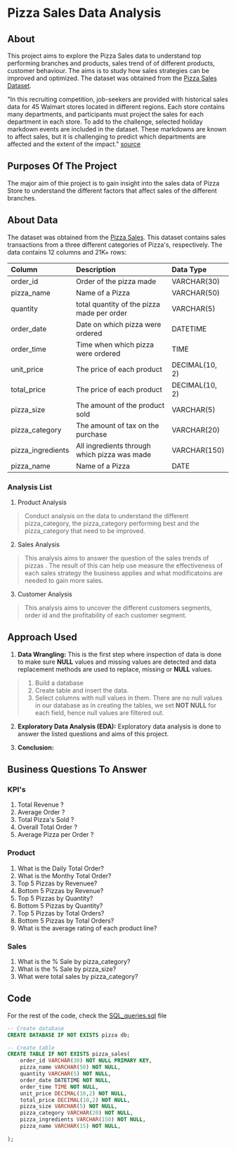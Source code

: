 # Pizza Sales Data Analysis

## About

This project aims to explore the Pizza Sales data to understand top performing branches and products, sales trend of of different products, customer behaviour. The aims is to study how sales strategies can be improved and optimized. The dataset was obtained from the [Pizza Sales Dataset](https://www.kaggle.com/datasets/chandansav/pizza-sales).

"In this recruiting competition, job-seekers are provided with historical sales data for 45 Walmart stores located in different regions. Each store contains many departments, and participants must project the sales for each department in each store. To add to the challenge, selected holiday markdown events are included in the dataset. These markdowns are known to affect sales, but it is challenging to predict which departments are affected and the extent of the impact." [source](https://www.kaggle.com/datasets/chandansav/pizza-sales)

## Purposes Of The Project

The major aim of thie project is to gain insight into the sales data of Pizza Store to understand the different factors that affect sales of the different branches.

## About Data

The dataset was obtained from the [Pizza Sales](https://www.kaggle.com/datasets/chandansav/pizza-sales). This dataset contains sales transactions from a three different categories of Pizza's, respectively. The data contains 12 columns and 21K+ rows:

| Column                  | Description                             | Data Type      |
| :---------------------- | :-------------------------------------- | :------------- |
| order_id              | Order of the pizza made               | VARCHAR(30)    |
| pizza_name                 | Name of a Pizza         | VARCHAR(50)     |
| quantity                   | total quantity of the pizza made per order          | VARCHAR(5)    |
| order_date          | Date on which pizza were ordered               | DATETIME    |
| order_time                  | Time when which pizza were ordered   |TIME   |
| unit_price           | The price of each product       | DECIMAL(10, 2)   |
| total_price            | The price of each product               | DECIMAL(10, 2) |
| pizza_size               | The amount of the product sold          | VARCHAR(5)           |
| pizza_category                 | The amount of tax on the purchase       | VARCHAR(20)    |
| pizza_ingredients                  | All ingredients through which pizza was made          | VARCHAR(150) |
| pizza_name                   |Name of a Pizza | DATE           |


### Analysis List

1. Product Analysis

> Conduct analysis on the data to understand the different pizza_category, the pizza_category performing best and the pizza_category that need to be improved.

2. Sales Analysis

> This analysis aims to answer the question of the sales trends of pizzas . The result of this can help use measure the effectiveness of each sales strategy the business applies and what modificatoins are needed to gain more sales.

3. Customer Analysis

> This analysis aims to uncover the different customers segments, order id and the profitability of each customer segment.

## Approach Used

1. **Data Wrangling:** This is the first step where inspection of data is done to make sure **NULL** values and missing values are detected and data replacement methods are used to replace, missing or **NULL** values.

> 1. Build a database
> 2. Create table and insert the data.
> 3. Select columns with null values in them. There are no null values in our database as in creating the tables, we set **NOT NULL** for each field, hence null values are filtered out.



2. **Exploratory Data Analysis (EDA):** Exploratory data analysis is done to answer the listed questions and aims of this project.

3. **Conclusion:**

## Business Questions To Answer

### KPI's

1. Total Revenue ?
2. Average Order ?
3. Total Pizza's Sold ?
4. Overall Total Order ?
5. Average Pizza per Order ?


### Product

1. What is the Daily Total Order?
2. What is the Monthy Total Order?
6. Top 5 Pizzas by Revenuee?
5. Bottom 5 Pizzas by Revenue?
6. Top 5 Pizzas by Quantity?
7. Bottom 5 Pizzas by Quantity?
8. Top 5 Pizzas by Total Orders?
9. Bottom 5 Pizzas by Total Orders?
12. What is the average rating of each product line?

### Sales

1. What is the % Sale by pizza_category?
2. What is the % Sale by pizza_size?
3. What were total sales by pizza_category?




## Code

For the rest of the code, check the [SQL_queries.sql](https://github.com/Chandan-Sav/SQL_2-.MS_SQL./blob/main/pizza%20sales.sql) file

```sql
-- Create database
CREATE DATABASE IF NOT EXISTS pizza db;

-- Create table
CREATE TABLE IF NOT EXISTS pizza_sales(
	order_id VARCHAR(30) NOT NULL PRIMARY KEY,
    pizza_name VARCHAR(50) NOT NULL,
    quantity VARCHAR(5) NOT NULL,
    order_date DATETIME NOT NULL,
    order_time TIME NOT NULL,
    unit_price DECIMAL(10,2) NOT NULL,
    total_price DECIMAL(10,2) NOT NULL,
    pizza_size VARCHAR(5) NOT NULL,
    pizza_category VARCHAR(20) NOT NULL,
    pizza_ingredients VARCHAR(150) NOT NULL,
    pizza_name VARCHAR(15) NOT NULL,
   
);
```
